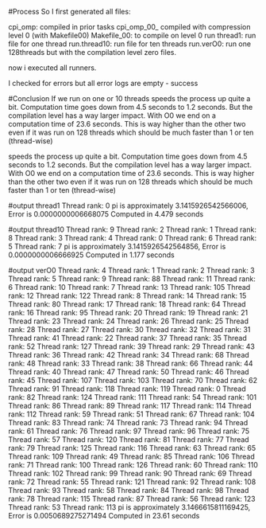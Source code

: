 #Process
So I first generated all files:

cpi_omp: compiled in prior tasks
cpi_omp_00_ compiled with compression level 0 (with Makefile00)
Makefile_00: to compile on level 0
run thread1: run file for one thread
run.thread10: run file for ten threads
run.verO0: run one 128threads but with the compilation level zero files.

now i executed all runners.

I checked for errors but all error logs are empty - success

#Conclusion
If we run on one or 10 threads speeds the process up quite a bit. Computation time goes down from 4.5 seconds to 1.2 seconds. But the compilation level has a way larger impact. With O0 we end on a computation time of 23.6 seconds. This is way higher than the other two even if it was run on 128 threads which should be much faster than 1 or ten (thread-wise)

speeds the process up quite a bit. Computation time goes down from 4.5 seconds to 1.2 seconds. But the compilation level has a way larger impact. With O0 we end on a computation time of 23.6 seconds. This is way higher than the other two even if it was run on 128 threads which should be much faster than 1 or ten (thread-wise)




#output thread1
Thread rank: 0
pi is approximately 3.1415926542566006, Error is 0.0000000006668075
Computed in 4.479 seconds

#output thread10
Thread rank: 9
Thread rank: 2
Thread rank: 1
Thread rank: 8
Thread rank: 3
Thread rank: 4
Thread rank: 0
Thread rank: 6
Thread rank: 5
Thread rank: 7
pi is approximately 3.1415926542564856, Error is 0.0000000006666925
Computed in 1.177 seconds

#output verO0
Thread rank: 4
Thread rank: 1
Thread rank: 2
Thread rank: 3
Thread rank: 5
Thread rank: 9
Thread rank: 88
Thread rank: 11
Thread rank: 6
Thread rank: 10
Thread rank: 7
Thread rank: 13
Thread rank: 105
Thread rank: 12
Thread rank: 122
Thread rank: 8
Thread rank: 14
Thread rank: 15
Thread rank: 80
Thread rank: 17
Thread rank: 18
Thread rank: 64
Thread rank: 16
Thread rank: 95
Thread rank: 20
Thread rank: 19
Thread rank: 21
Thread rank: 23
Thread rank: 24
Thread rank: 26
Thread rank: 25
Thread rank: 28
Thread rank: 27
Thread rank: 30
Thread rank: 32
Thread rank: 31
Thread rank: 41
Thread rank: 22
Thread rank: 37
Thread rank: 35
Thread rank: 52
Thread rank: 127
Thread rank: 39
Thread rank: 29
Thread rank: 43
Thread rank: 36
Thread rank: 42
Thread rank: 34
Thread rank: 68
Thread rank: 48
Thread rank: 33
Thread rank: 38
Thread rank: 66
Thread rank: 44
Thread rank: 40
Thread rank: 47
Thread rank: 50
Thread rank: 46
Thread rank: 45
Thread rank: 107
Thread rank: 103
Thread rank: 70
Thread rank: 62
Thread rank: 91
Thread rank: 118
Thread rank: 119
Thread rank: 0
Thread rank: 82
Thread rank: 124
Thread rank: 111
Thread rank: 54
Thread rank: 101
Thread rank: 86
Thread rank: 89
Thread rank: 117
Thread rank: 114
Thread rank: 112
Thread rank: 59
Thread rank: 51
Thread rank: 67
Thread rank: 104
Thread rank: 83
Thread rank: 74
Thread rank: 73
Thread rank: 94
Thread rank: 61
Thread rank: 76
Thread rank: 97
Thread rank: 96
Thread rank: 75
Thread rank: 57
Thread rank: 120
Thread rank: 81
Thread rank: 77
Thread rank: 79
Thread rank: 125
Thread rank: 116
Thread rank: 63
Thread rank: 65
Thread rank: 109
Thread rank: 49
Thread rank: 85
Thread rank: 106
Thread rank: 71
Thread rank: 100
Thread rank: 126
Thread rank: 60
Thread rank: 110
Thread rank: 102
Thread rank: 99
Thread rank: 90
Thread rank: 69
Thread rank: 72
Thread rank: 55
Thread rank: 121
Thread rank: 92
Thread rank: 108
Thread rank: 93
Thread rank: 58
Thread rank: 84
Thread rank: 98
Thread rank: 78
Thread rank: 115
Thread rank: 87
Thread rank: 56
Thread rank: 123
Thread rank: 53
Thread rank: 113
pi is approximately 3.1466615811169425, Error is 0.0050689275271494
Computed in 23.61 seconds
